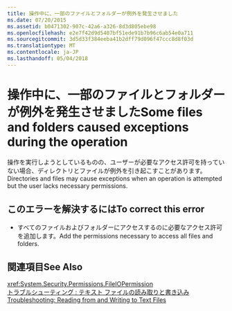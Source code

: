 ```yaml
---
title: 操作中に、一部のファイルとフォルダーが例外を発生させました
ms.date: 07/20/2015
ms.assetid: b0471302-907c-42a6-a326-8d3d805ebe98
ms.openlocfilehash: e2e7f42d9d5407bf51ede91b7b96c6ab54e0a711
ms.sourcegitcommit: 3d5d33f384eeba41b2dff79d096f47ccc8d8f03d
ms.translationtype: MT
ms.contentlocale: ja-JP
ms.lasthandoff: 05/04/2018
---
```

# <a name="some-files-and-folders-caused-exceptions-during-the-operation"></a><span data-ttu-id="f5472-102">操作中に、一部のファイルとフォルダーが例外を発生させました</span><span class="sxs-lookup"><span data-stu-id="f5472-102">Some files and folders caused exceptions during the operation</span></span>
<span data-ttu-id="f5472-103">操作を実行しようとしているものの、ユーザーが必要なアクセス許可を持っていない場合、ディレクトリとファイルが例外を引き起こすことがあります。</span><span class="sxs-lookup"><span data-stu-id="f5472-103">Directories and files may cause exceptions when an operation is attempted but the user lacks necessary permissions.</span></span>  
  
## <a name="to-correct-this-error"></a><span data-ttu-id="f5472-104">このエラーを解決するには</span><span class="sxs-lookup"><span data-stu-id="f5472-104">To correct this error</span></span>  
  
-   <span data-ttu-id="f5472-105">すべてのファイルおよびフォルダーにアクセスするのに必要なアクセス許可を追加します。</span><span class="sxs-lookup"><span data-stu-id="f5472-105">Add the permissions necessary to access all files and folders.</span></span>  
  
## <a name="see-also"></a><span data-ttu-id="f5472-106">関連項目</span><span class="sxs-lookup"><span data-stu-id="f5472-106">See Also</span></span>  
 <xref:System.Security.Permissions.FileIOPermission>  
 [<span data-ttu-id="f5472-107">トラブルシューティング : テキスト ファイルの読み取りと書き込み</span><span class="sxs-lookup"><span data-stu-id="f5472-107">Troubleshooting: Reading from and Writing to Text Files</span></span>](../../visual-basic/developing-apps/programming/drives-directories-files/troubleshooting-reading-from-and-writing-to-text-files.md)
